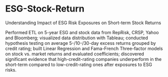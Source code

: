 # ESG-Stock-Return
Understanding Impact of ESG Risk Exposures on Short-term Stock Returns

Performed ETL on 5-year ESG and stock data from RepRisk, CRSP, Yahoo and Bloomberg; visualized data distribution with Tableau; conducted hypothesis testing on average 5-/10-/30-day excess returns grouped by credit rating; built Linear Regression and Fama-French Three-factor models on stock vs. market returns and evaluated coefficients; discovered significant evidence that high-credit-rating companies underperform in the short-term compared to low-credit-rating ones after exposures to ESG risks.

